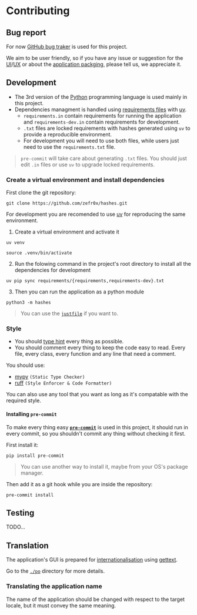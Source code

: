# Contributing

## Bug report

For now [GitHub bug traker](https://github.com/zefr0x/hashes/issues) is used for this project.

We aim to be user friendly, so if you have any issue or suggestion for the [UI](https://en.wikipedia.org/wiki/User_interface_design)/[UX](https://en.wikipedia.org/wiki/User_experience_design) or about the [application packging](<https://en.wikipedia.org/wiki/Package_(package_management_system)>), please tell us, we appreciate it.

## Development

- The 3rd version of the [Python](<https://en.wikipedia.org/wiki/Python_(programming_language)>) programming language is used mainly in this project.
- Dependencies managment is handled using [requirements files](requirements) with [uv](https://github.com/astral-sh/uv).
  - `requirements.in` contain requirements for running the application and `requirements-dev.in` contain requirements for development.
  - `.txt` files are locked requirements with hashes generated using `uv` to provide a reproducible environment.
  - For development you will need to use both files, while users just need to use the `requirements.txt` file.

> `pre-commit` will take care about generating `.txt` files. You should just edit `.in` files or use `uv` to upgrade locked requirements.

### Create a virtual environment and install dependencies

First clone the git repository:

```
git clone https://github.com/zefr0x/hashes.git
```

For development you are recomended to use [uv](https://github.com/astral-sh/uv) for reproducing the same environment.

1. Create a virtual environment and activate it

```shell
uv venv

source .venv/bin/activate
```

2. Run the folowing command in the project's root directory to install all the dependencies for development

```shell
uv pip sync requirements/{requirements,requirements-dev}.txt
```

3. Then you can run the application as a python module

```shell
python3 -m hashes
```

> You can use the [`justfile`](https://github.com/casey/just) if you want to.

### Style

- You should [type hint](https://docs.python.org/3/library/typing.html) every thing as possible.
- You should comment every thing to keep the code easy to read. Every file, every class, every function and any line that need a comment.

You should use:

- [mypy](http://www.mypy-lang.org/) `(Static Type Checker)`
- [ruff](https://astral.sh/ruff) `(Style Enforcer & Code Formatter)`

You can also use any tool that you want as long as it's compatable with the required style.

#### Installing `pre-commit`

To make every thing easy [**`pre-commit`**](https://pre-commit.com/) is used in this project, it should run in every commit, so you shouldn't commit any thing without checking it first.

First install it:

```shell
pip install pre-commit
```

> You can use another way to install it, maybe from your OS's package manager.

Then add it as a git hook while you are inside the repository:

```shell
pre-commit install
```

## Testing

TODO...

## Translation

The application's GUI is prepared for [internationalisation](https://en.wikipedia.org/wiki/Internationalization_and_localization) using [gettext](https://en.wikipedia.org/wiki/Gettext).

Go to the [`./po`](./po) directory for more details.

### Translating the application name

The name of the application should be changed with respect to the target locale, but it must convey the same meaning.

